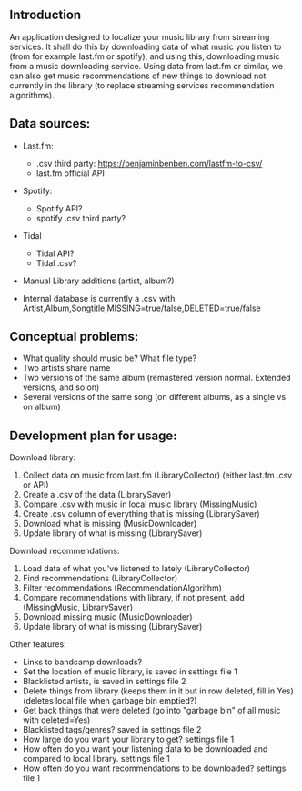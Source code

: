 ## Introduction
An application designed to localize your music library from streaming services. 
It shall do this by downloading data of what music you listen to (from for example last.fm or spotify),
and using this, downloading music from a music downloading service. Using data from last.fm or similar, 
we can also get music recommendations of new things to download not currently in the library (to replace
streaming services recommendation algorithms). 


## Data sources:
- Last.fm:
    - .csv third party: https://benjaminbenben.com/lastfm-to-csv/
    - last.fm official API
- Spotify:
    - Spotify API?
    - spotify .csv third party?
- Tidal 
    - Tidal API?
    - Tidal .csv?
- Manual Library additions (artist, album?)

- Internal database is currently a .csv with Artist,Album,Songtitle,MISSING=true/false,DELETED=true/false

## Conceptual problems: 
- What quality should music be? What file type?
- Two artists share name
- Two versions of the same album (remastered version normal. Extended versions, and so on)
- Several versions of the same song (on different albums, as a single vs on album)

## Development plan for usage:

Download library:
1. Collect data on music from last.fm (LibraryCollector) (either last.fm .csv or API)
2. Create a .csv of the data (LibrarySaver)
3. Compare .csv with music in local music library (MissingMusic)
4. Create .csv column of everything that is missing (LibrarySaver)
7. Download what is missing (MusicDownloader)
8. Update library of what is missing (LibrarySaver)

Download recommendations:
1. Load data of what you've listened to lately (LibraryCollector)
2. Find recommendations (LibraryCollector)
3. Filter recommendations (RecommendationAlgorithm)
3. Compare recommendations with library, if not present, add (MissingMusic, LibrarySaver)
4. Download missing music (MusicDownloader)
5. Update library of what is missing (LibrarySaver)

Other features:
- Links to bandcamp downloads?
- Set the location of music library, is saved in settings file 1
- Blacklisted artists, is saved in settings file 2 
- Delete things from library (keeps them in it but in row deleted, fill in Yes) (deletes local file when garbage bin emptied?)
- Get back things that were deleted (go into "garbage bin" of all music with deleted=Yes)
- Blacklisted tags/genres? saved in settings file 2
- How large do you want your library to get? settings file 1
- How often do you want your listening data to be downloaded and compared to local library. settings file 1
- How often do you want recommendations to be downloaded? settings file 1
